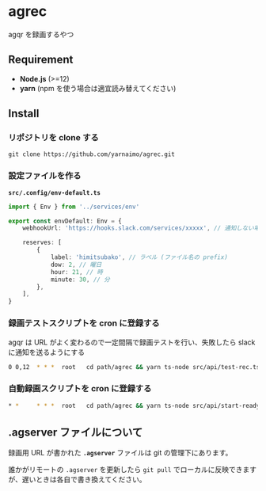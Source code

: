 # agrec

agqr を録画するやつ

## Requirement

-   **Node.js** (>=12)
-   **yarn** (npm を使う場合は適宜読み替えてください)

## Install

### リポジトリを clone する

```
git clone https://github.com/yarnaimo/agrec.git
```

### 設定ファイルを作る

**`src/.config/env-default.ts`**

```ts
import { Env } from '../services/env'

export const envDefault: Env = {
    webhookUrl: 'https://hooks.slack.com/services/xxxxx', // 通知しない場合は null

    reserves: [
        {
            label: 'himitsubako', // ラベル (ファイル名の prefix)
            dow: 2, // 曜日
            hour: 21, // 時
            minute: 30, // 分
        },
    ],
}
```

### 録画テストスクリプトを cron に登録する

agqr は URL がよく変わるので一定間隔で録画テストを行い、失敗したら slack に通知を送るようにする

```sh
0 0,12  * * *  root   cd path/agrec && yarn ts-node src/api/test-rec.ts
```

### 自動録画スクリプトを cron に登録する

```sh
* *     * * *  root   cd path/agrec && yarn ts-node src/api/start-ready-reserves.ts
```

## .agserver ファイルについて

録画用 URL が書かれた **`.agserver`** ファイルは git の管理下にあります。

誰かがリモートの `.agserver` を更新したら `git pull` でローカルに反映できますが、遅いときは各自で書き換えてください。
